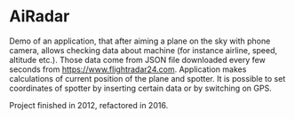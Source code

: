 # AiRadar
Demo of an application, that after aiming a plane on the sky with phone camera, allows checking data about machine (for instance airline, speed, altitude etc.). Those data come from JSON file downloaded every few seconds from https://www.flightradar24.com. Application makes calculations of current position of the plane and spotter. It is possible to set coordinates of spotter by inserting certain data or by switching on GPS. 

Project finished in 2012, refactored in 2016.
